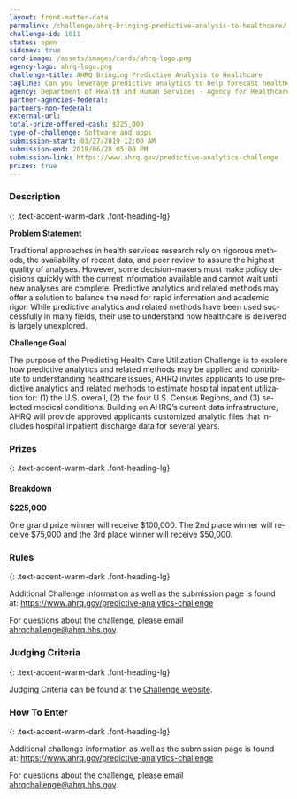 ```yaml
---
layout: front-matter-data
permalink: /challenge/ahrq-bringing-predictive-analysis-to-healthcare/
challenge-id: 1011
status: open
sidenav: true
card-image: /assets/images/cards/ahrq-logo.png
agency-logo: ahrq-logo.png
challenge-title: AHRQ Bringing Predictive Analysis to Healthcare
tagline: Can you leverage predictive analytics to help forecast healthcare utilization data?
agency: Department of Health and Human Services - Agency for Healthcare Research and Quality
partner-agencies-federal: 
partners-non-federal: 
external-url: 
total-prize-offered-cash: $225,000
type-of-challenge: Software and apps
submission-start: 03/27/2019 12:00 AM
submission-end: 2019/06/28 05:00 PM
submission-link: https://www.ahrq.gov/predictive-analytics-challenge
prizes: true
---
```




<!-- Description start -->
### Description
{: .text-accent-warm-dark .font-heading-lg}
<div class="description">
<p><strong><span lang="EN-GB">Problem Statement</span></strong></p>
<p><span lang="EN">Traditional approaches in health services research rely on rigorous methods, the availability of recent data, and peer review to assure the highest quality of analyses. However, some decision-makers must make policy decisions quickly with the current information available and cannot wait until new analyses are complete. Predictive analytics and related methods may offer a solution to balance the need for rapid information and academic rigor. While predictive analytics and related methods have been used successfully in many fields, their use to understand how healthcare is delivered is largely unexplored.</span></p>
<p><strong><span lang="EN">Challenge Goal</span></strong></p>
<p><span lang="EN">The purpose of the Predicting Health Care Utilization Challenge is to explore how predictive analytics and related methods may be applied and contribute to understanding healthcare issues, AHRQ invites applicants to use predictive analytics and related methods to estimate hospital inpatient utilization for: (1) the U.S. overall, (2) the four U.S. Census Regions, and (3) selected medical conditions. Building on AHRQ&rsquo;s current data infrastructure, AHRQ will provide approved applicants customized analytic files that includes hospital inpatient discharge data for several years.</span></p></div>


<!-- Prizes start -->
### Prizes
{: .text-accent-warm-dark .font-heading-lg}
<div class="prize-item">
<h4 class="text-primary">Breakdown</h4>
<p class="prize"><strong>$225,000</strong></p>
<div class="description">
<p><span lang="EN">One grand prize winner will receive $100,000. The 2nd place winner will receive $75,000 and the 3rd place winner will receive $50,000.</span></p>
</div>
</div>


<!-- Rules start -->
### Rules 
{: .text-accent-warm-dark .font-heading-lg}
<p><span lang="EN">Additional Challenge information as well as the submission page is found at:&nbsp;<a href="https://www.ahrq.gov/predictive-analytics-challenge" target="_blank" rel="noopener">https://www.ahrq.gov/predictive-analytics-challenge</a></span></p>
<p><span lang="EN">For questions about the challenge, please email </span><span lang="EN"><a href="mailto:ahrqchallenge@ahrq.hhs.gov" target="_blank" rel="noopener">ahrqchallenge@ahrq.hhs.gov</a></span><span lang="EN">.</span></p>

<!-- Judging start -->
### Judging Criteria
{: .text-accent-warm-dark .font-heading-lg}
  <p><span lang="EN">Judging Criteria can be found at the <a href="https://www.ahrq.gov/predictive-analytics-challenge" target="_blank" rel="noopener">Challenge website</a>.</span></p>

<!--  How To Enter start -->
### How To Enter
{: .text-accent-warm-dark .font-heading-lg}
<p><span lang="EN">Additional challenge information as well as the submission page is found at:&nbsp;<a href="https://www.ahrq.gov/predictive-analytics-challenge" target="_blank" rel="noopener">https://www.ahrq.gov/predictive-analytics-challenge</a></span></p>
<p><span lang="EN">For questions about the challenge, please email </span><span lang="EN"><a href="mailto:ahrqchallenge@ahrq.hhs.gov" target="_blank" rel="noopener">ahrqchallenge@ahrq.hhs.gov</a></span><span lang="EN">.</span></p>

